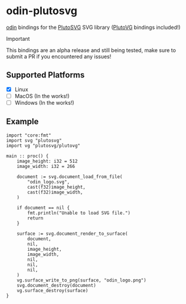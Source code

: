 # odin-plutosvg

[odin](https://github.com/odin-lang/Odin) bindings for the [PlutoSVG](https://github.com/sammycage/plutosvg) SVG library ([PlutoVG](https://github.com/sammycage/plutovg) bindings included!)

> [!IMPORTANT]  
> This bindings are an alpha release and still being tested, make sure to submit a PR if you encountered any issues!

## Supported Platforms
- [x] Linux
- [ ] MacOS (In the works!)
- [ ] Windows (In the works!)

## Example
```odin
import "core:fmt"
import svg "plutosvg"
import vg "plutosvg/plutovg"

main :: proc() {
	image_height: i32 = 512
	image_width: i32 = 266

	document := svg.document_load_from_file(
		"odin_logo.svg",
		cast(f32)image_height,
		cast(f32)image_width,
	)

	if document == nil {
		fmt.println("Unable to load SVG file.")
		return
	}

	surface := svg.document_render_to_surface(
		document,
		nil,
		image_height,
		image_width,
		nil,
		nil,
		nil,
	)
	vg.surface_write_to_png(surface, "odin_logo.png")
	svg.document_destroy(document)
	vg.surface_destroy(surface)
}
```
